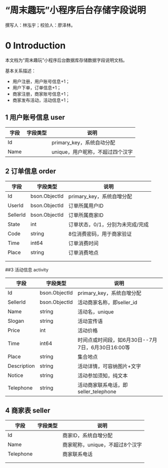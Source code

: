 # “周末趣玩”小程序后台存储字段说明

撰写人：林泓宇；校验人：廖泽林。

# 0 Introduction 

本文档为“周末趣玩”小程序后台数据库存储数据字段说明文档。

基本关系描述：

* 用户注册，用户账号信息+1；
* 用户下单，订单信息+1；
* 商家注册，商家账号信息+1；
* 商家发布活动，活动信息+1；



## 1 用户账号信息 user

| 字段           | 字段类型 | 说明                             |
| -------------- | -------- | -------------------------------- |
| Id        |          | primary_key，系统自动分配        |
| Name |          | unique，用户昵称，不超过四个汉字 |



## 2 订单信息 order

| 字段        | 字段类型 | 说明                             |
| ----------- | -------- | -------------------------------- |
| Id     |      bson.ObjectId    | primary_key，系统自增分配        |
| UserId   |    bson.ObjectId      | 订单所属用户ID                   |
| SellerId |    bson.ObjectId      | 订单所属商家ID                   |
| State  |      int    | 订单状态，0/1，分别为未完成/完成 |
| Code   |      string    | 8位消费密码，用于商家验证        |
| Time   |      int64     | 订单消费时间                     |
| Place  |      string    | 订单消费地点                     |
|             |          |                                  |
|             |          |                                  |





##3 活动信息 activity

| 字段                 | 字段类型 | 说明                                              |
| -------------------- | -------- | ------------------------------------------------- |
| Id          |     bson.ObjectId      | primary_key，系统自增分配                         |
| SellerId      |   bson.ObjectId      | 活动商家名称，即seller_id                         |
| Name        |     string     | 活动名，unique                                    |
| Slogan      |     string     | 活动宣传语                                        |
| Price       |     int     | 活动价格                                          |
| Time        |     int64       | 时间点或时间段，如6月30日--7月7日，6月30日16:00等 |
| Place       |     string     | 集合地点                                          |
| Description |     string     | 活动详情，可容纳图片+文字                         |
| Notice      |     string     | 活动参加须知，纯文本                              |
| Telephone   |     string     | 活动商家联系电话，即seller_telephone              |



## 4 商家表 seller

 

| 字段             | 字段类型 | 说明                            |
| ---------------- | -------- | ------------------------------- |
| Id        |          | 商家ID，系统自增分配            |
| Name |          | 商家昵称，unique，不超过8个汉字 |
| Telephone |          | 商家联系电话                    |
|                  |          |                                 |
|                  |          |                                 |

